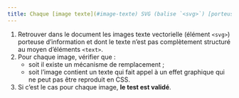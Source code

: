 ```yaml
---
title: Chaque [image texte](#image-texte) SVG (balise `<svg>`) [porteuse d’information](#image-porteuse-d-information) et dont le texte n’est pas complètement structuré au moyen d’éléments `<text>`, en l’absence d’un [mécanisme de remplacement](#mecanisme-de-remplacement), doit si possible être remplacée par du [texte stylé](#texte-style). Cette règle est-elle respectée (hors cas particuliers) ?
---
```


1. Retrouver dans le document les images texte vectorielle (élément `<svg>`) porteuse d’information et dont le texte n’est pas complètement structuré au moyen d’éléments `<text>`.
2. Pour chaque image, vérifier que :
   - soit il existe un mécanisme de remplacement ;
   - soit l’image contient un texte qui fait appel à un effet graphique qui ne peut pas être reproduit en CSS.
3. Si c’est le cas pour chaque image, **le test est validé**.
